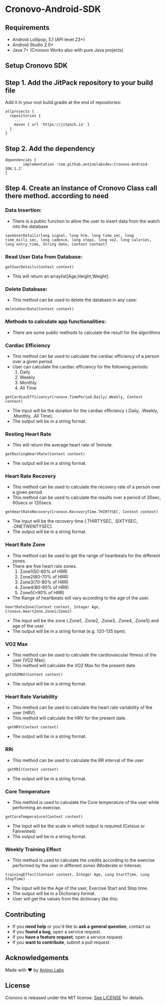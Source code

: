 # Cronovo-Android-SDK

## Requirements

- Android Lollipop, 5.1 (API level 23+)
- Android Studio 2.0+
- Java 7+
(Cronovo Works also with pure Java projects)
## Setup Cronovo SDK

## Step 1. Add the JitPack repository to your build file
Add it in your root build.gradle at the end of repositories:

    allprojects {
      repositories {
        ...
        maven { url 'https://jitpack.io' }
      }
    }

## Step 2. Add the dependency

    dependencies {
            implementation 'com.github.antinolabsdev:Cronovo-Android-SDK:1.2'
    }
  

	
## Step 4. Create an Instance of Cronovo Class call there method. according to need
	
### Data Insertion:
- There is a public function to allow the user to insert data from the watch into the database
```
saveUserDetails(long signal, long hrm, long time_sec, long time_milli_sec, long cadence, long steps, long vo2, long calories, long entry_time, String date, Context context)
```


### Read User Data from Database:
```
getUserDetails(Context context)
```
- This will return an arraylist<UserDetails>[Age,Height,Weight].

### Delete Database:
- This method can be used to delete the database in any case:
```
deleteUserData(Context context)
```

### Methods to calculate app functionalities:
- There are some public methods to calculate the result for the algorithms

### Cardiac Efficiency
- This method can be used to calculate the cardiac efficiency of a person over a given period.
- User can calculate the cardiac efficiency for the following periods:
  1. Daily
  2. Weekly
  3. Monthly
  4. All Time

```
getCardiacEfficiency(Cronovo.TimePeriod.Daily/.Weekly, Context context)
```
- The input will be the duration for the cardiac efficiency (.Daily, .Weekly, .Monthly, .All Time).
- The output will be in a string format.

### Resting Heart Rate
- This will return the average heart rate of 1minute.
```
getRestingHeartRate(Context context)
```
- The output will be in a string format.

### Heart Rate Recovery
- This method can be used to calculate the recovery rate of a person over a given period.
- This method can be used to calculate the results over a period of 30sec, 60secs or
120secs.
```
getHeartRateRecovery(Cronovo.RecoveryTime.THIRTYSEC, Context context)
```
- The input will be the recovery time (.THIRTYSEC, .SIXTYSEC, .ONETWENTYSEC).
- The output will be in a string format.

### Heart Rate Zone
- This method can be used to get the range of heartbeats for the different zones.
- There are five heart rate zones.
  1. Zone1(50-60% of HRR)
  2. Zone2(60-70% of HRR)
  3. Zone3(70-80% of HRR)
  4. Zone4(80-90% of HRR)
  5. Zone5(>90% of HRR)
- The Range of heartbeats will vary according to the age of the user.
```
heartRateZone(Context context, Integer Age, Cronovo.HeartZone.Zone1/Zone2)
```
- The input will be the zone (.Zone1, .Zone2, .Zone3, .Zone4, .Zone5) and age of the user.
- The output will be in a string format (e.g. 120-135 bpm).

### VO2 Max
- This method can be used to calculate the cardiovascular fitness of the user (VO2 Max).
- This method will calculate the VO2 Max for the present date.
```
getVO2MAX(Context context)
```
- The output will be in a string format.

### Heart Rate Variability
- This method can be used to calculate the heart rate variability of the user (HRV).
- This method will calculate the HRV for the present date.
```
 getHRV(Context context)
```
- The output will be in a string format.

### RRi
- This method can be used to calculate the RR interval of the user.
```
 getRRI(Context context)
```
- The output will be in a string format.

### Core Temperature
- This method is used to calculate the Core temperature of the user while performing an exercise.
```
getCoreTemperature(Context context)
```
- The input will be the scale in which output is required (Celsius or Fahrenheit)
- The output will be in a string format.

### Weekly Training Effect
- This method is used to calculate the credits according to the exercise performed by the user in different zones (Moderate or Intense).
```
trainingEffect(Context context, Integer Age, Long StartTime, Long StopTime)
```
- The input will be the Age of the user, Exercise Start and Stop time.
- The output will be in a Dictionary format.
- User will get the values from the dictionary like this:
 
## Contributing

- If you **need help** or you'd like to **ask a general question**, contact us
- If you **found a bug**, open a service request.
- If you **have a feature request**, open a service request.
- If you **want to contribute**, submit a pull request.


## Acknowledgements

Made with ❤️ by [Antino Labs](https://www.antino.io/)


## License
Cronovo is released under the MIT license. [See LICENSE](https://github.com/antinolabsdev/Cronovo-SDK-Android/blob/master/LICENSE) for details.

